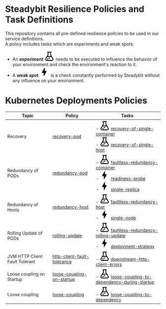 # Steadybit Resilience Policies and Task Definitions

This repository contains all pre-defined resilience policies to be used in our service definitions.<br/>
A policy includes tasks which are experiments and weak spots:
- An **experiment** ![Icon Experiment](assets/icon-experiment.svg) needs to be executed to influence the behavior of your environment and check the environment's reaction to it.
- A **weak spot** ![Icon Weakspot](assets/icon-weakspot.svg) is a check constantly performed by Steadybit without any influence on your environment.

# Kubernetes Deployments Policies

| Topic                          | Policy                                                                                                 | Tasks                                                                                                                                                                                                                                                                                                                                                                                                                                 |
|--------------------------------|--------------------------------------------------------------------------------------------------------|---------------------------------------------------------------------------------------------------------------------------------------------------------------------------------------------------------------------------------------------------------------------------------------------------------------------------------------------------------------------------------------------------------------------------------------|
| Recovery                       | [recovery-pod](./kubernetes/deployments/policies/recovery-pod/README.md)                               | -  ![Icon Experiment](assets/icon-experiment.svg) [recovery-of-single-container](./kubernetes/deployments/experiments/recovery-of-single-container/README.md) <br/>-  ![Icon Experiment](assets/icon-experiment.svg) [recovery-of-single-host](./kubernetes/deployments/experiments/recovery-of-single-host/README.md)                                                                                                                |
| Redundancy of PODs             | [redundancy-pod](./kubernetes/deployments/policies/redundancy-pod/README.md)                           | -  ![Icon Experiment](assets/icon-experiment.svg) [faultless-redundancy-container](./kubernetes/deployments/experiments/faultless-redundancy-container/README.md) <br/>- ![Icon Weakspot](assets/icon-weakspot.svg) [readiness-probe](./kubernetes/deployments/weak-spots/readiness-probe/README.md) <br/>- ![Icon Weakspot](assets/icon-weakspot.svg) [single-replica](./kubernetes/deployments/weak-spots/single-replica/README.md) |
| Redundancy of Hosts            | [redundancy-host](./kubernetes/deployments/policies/redundancy-host/README.md)                         | -  ![Icon Experiment](assets/icon-experiment.svg) [faultless-redundancy-host](./kubernetes/deployments/experiments/faultless-redundancy-host/README.md) <br/> - ![Icon Weakspot](assets/icon-weakspot.svg) [single-node](./kubernetes/deployments/weak-spots/single-node/README.md)                                                                                                                                                   |
| Rolling Update of PODs         | [rolling-update](./kubernetes/deployments/policies/rolling-update/README.md)                           | -  ![Icon Experiment](assets/icon-experiment.svg) [faultless-redundancy-rolling-update](./kubernetes/deployments/experiments/faultless-redundancy-rolling-update/README.md) <br/> - ![Icon Weakspot](assets/icon-weakspot.svg) [deployment-strategy](./kubernetes/deployments/weak-spots/deployment-strategy/README.md)                                                                                                               |
| JVM HTTP Client Fault Tolerant | [http-client-fault-tolerance](./kubernetes/deployments/policies/http-client-fault-tolerance/README.md) | -  ![Icon Experiment](assets/icon-experiment.svg) [downstream-http-client-errors](./kubernetes/deployments/policies/downstream-http-client-errors/README.md)                                                                                                                                                                                                                                                                          |
| Loose coupling on Startup      | [loose-coupling-on-startup](./kubernetes/deployments/policies/loose-coupling-on-startup/README.md)     | -  ![Icon Experiment](assets/icon-experiment.svg) [loose-coupling-to-dependency-during-startup](./kubernetes/deployments/experiments/loose-coupling-to-dependency-during-startup/README.md)                                                                                                                                                                                                                                           |
| Loose coupling                 | [loose-coupling](./kubernetes/deployments/policies/loose-coupling/README.md)                           | -  ![Icon Experiment](assets/icon-experiment.svg) [loose-coupling-to-dependency](./kubernetes/deployments/experiments/loose-coupling-to-dependency/README.md)                                                                                                                                                                                                                                                                         |
